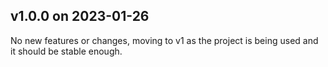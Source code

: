## v1.0.0 on 2023-01-26

No new features or changes, moving to v1 as the project is being used and
it should be stable enough.
